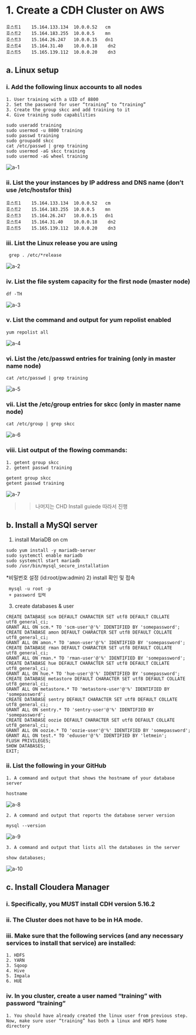 # 1. Create a CDH Cluster on AWS
```
호스트1	15.164.133.134	10.0.0.52   cm
호스트2	15.164.183.255	10.0.0.5    mn 
호스트3	15.164.26.247	10.0.0.15   dn1 
호스트4	15.164.31.40	10.0.0.18    dn2
호스트5	15.165.139.112	10.0.0.20    dn3
```

## a. Linux setup
### i. Add the following linux accounts to all nodes
    1. User training with a UID of 8800
    2. Set the password for user “training” to “training”
    3. Create the group skcc and add training to it
    4. Give training sudo capabilities
```
sudo useradd training
sudo usermod -u 8800 training
sudo passwd training
sudo groupadd skcc
cat /etc/passwd | grep training
sudo usermod -aG skcc training
sudo usermod -aG wheel training
```
![a-1](https://user-images.githubusercontent.com/83220832/125042572-f26f4880-e0d4-11eb-91ef-50c926492326.PNG)

### ii. List the your instances by IP address and DNS name (don’t use /etc/hostsfor this)
```
호스트1	15.164.133.134	10.0.0.52   cm
호스트2	15.164.183.255	10.0.0.5    mn 
호스트3	15.164.26.247	10.0.0.15   dn1 
호스트4	15.164.31.40	10.0.0.18    dn2
호스트5	15.165.139.112	10.0.0.20    dn3
```
### iii. List the Linux release you are using
```
 grep . /etc/*release
```
![a-2](https://user-images.githubusercontent.com/83220832/125042986-71fd1780-e0d5-11eb-9490-a3033a413c25.PNG)


### iv. List the file system capacity for the first node (master node)
```
df -TH
```
![a-3](https://user-images.githubusercontent.com/83220832/125043060-85a87e00-e0d5-11eb-9129-826536e257fa.PNG)


### v. List the command and output for yum repolist enabled
```
yum repolist all
```
![a-4](https://user-images.githubusercontent.com/83220832/125043209-ae307800-e0d5-11eb-898b-70c397d0f90f.PNG)

### vi. List the /etc/passwd entries for training (only in master name node)
```
cat /etc/passwd | grep training
```
![a-5](https://user-images.githubusercontent.com/83220832/125043439-e2a43400-e0d5-11eb-80f7-ad75ae167ba8.PNG)

### vii. List the /etc/group entries for skcc (only in master name node)
```
cat /etc/group | grep skcc
```
![a-6](https://user-images.githubusercontent.com/83220832/125043508-f8195e00-e0d5-11eb-9a15-cbfc37964a12.PNG)

### viii. List output of the flowing commands:
    1. getent group skcc
    2. getent passwd training
 ```
getent group skcc 
getent passwd training
```
   ![a-7](https://user-images.githubusercontent.com/83220832/125043590-0ebfb500-e0d6-11eb-8c0e-b9c6f75ec37c.PNG)

>> 나머지는 CHD Install guiede 따라서 진행 

## b. Install a MySQl server
1) install MariaDB on cm
```
sudo yum install -y mariadb-server
sudo systemctl enable mariadb
sudo systemctl start mariadb
sudo /usr/bin/mysql_secure_installation
```
*비밀번호 설정 (id:root/pw:admin)
2) install 확인 및 접속
```
 mysql -u root -p
 + password 입력
```
3) create databases & user
```
CREATE DATABASE scm DEFAULT CHARACTER SET utf8 DEFAULT COLLATE 
utf8_general_ci;
GRANT ALL ON scm.* TO 'scm-user'@'%' IDENTIFIED BY 'somepassword';
CREATE DATABASE amon DEFAULT CHARACTER SET utf8 DEFAULT COLLATE 
utf8_general_ci;
GRANT ALL ON amon.* TO 'amon-user'@'%' IDENTIFIED BY 'somepassword';
CREATE DATABASE rman DEFAULT CHARACTER SET utf8 DEFAULT COLLATE 
utf8_general_ci;
GRANT ALL ON rman.* TO 'rman-user'@'%' IDENTIFIED BY 'somepassword';
CREATE DATABASE hue DEFAULT CHARACTER SET utf8 DEFAULT COLLATE 
utf8_general_ci;
GRANT ALL ON hue.* TO 'hue-user'@'%' IDENTIFIED BY 'somepassword';
CREATE DATABASE metastore DEFAULT CHARACTER SET utf8 DEFAULT COLLATE 
utf8_general_ci;
GRANT ALL ON metastore.* TO 'metastore-user'@'%' IDENTIFIED BY 
'somepassword';
CREATE DATABASE sentry DEFAULT CHARACTER SET utf8 DEFAULT COLLATE 
utf8_general_ci;
GRANT ALL ON sentry.* TO 'sentry-user'@'%' IDENTIFIED BY 'somepassword';
CREATE DATABASE oozie DEFAULT CHARACTER SET utf8 DEFAULT COLLATE 
utf8_general_ci;
GRANT ALL ON oozie.* TO 'oozie-user'@'%' IDENTIFIED BY 'somepassword';
GRANT ALL ON test.* TO 'eduuser'@'%' IDENTIFIED BY 'letmein';
FLUSH PRIVILEGES;
SHOW DATABASES;
EXIT;
```

### ii. List the following in your GitHub
    1. A command and output that shows the hostname of your database server
```    
hostname
```   
![a-8](https://user-images.githubusercontent.com/83220832/125044137-a45b4480-e0d6-11eb-9533-e266b9714c3c.PNG)
    
    2. A command and output that reports the database server version
``` 
mysql --version
``` 
![a-9](https://user-images.githubusercontent.com/83220832/125044240-bd63f580-e0d6-11eb-9ad0-e3ac694afa03.PNG)

    3. A command and output that lists all the databases in the server
 ``` 
 show databases;
 ``` 
![a-10](https://user-images.githubusercontent.com/83220832/125044367-dc628780-e0d6-11eb-8028-c44e60f66e3d.PNG)


## c. Install Cloudera Manager
### i. Specifically, you MUST install CDH version 5.16.2 
### ii. The Cluster does not have to be in HA mode.
### iii. Make sure that the following services (and any necessary services to install that service) are installed:
    1. HDFS
    2. YARN
    3. Sqoop
    4. Hive
    5. Impala
    6. HUE
### iv. In you cluster, create a user named “training” with password “training”
    1. You should have already created the linux user from previous step. Now, make sure user “training” has both a linux and HDFS home directory
